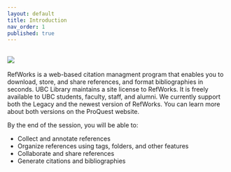 ```yaml
---
layout: default
title: Introduction
nav_order: 1
published: true
---
```

## ![]({{site.baseurl}}/content/images/refworks.png)

RefWorks is a web-based citation managment program that enables you to download, store, and share references, and format bibliographies in seconds. UBC Library maintains a site license to RefWorks. It is freely available to UBC students, faculty, staff, and alumni. We currently support both the Legacy and the newest version of RefWorks. You can learn more about both versions on the ProQuest website.

By the end of the session, you will be able to:

- Collect and annotate references
- Organize references using tags, folders, and other features
- Collaborate and share references 
- Generate citations and bibliographies
